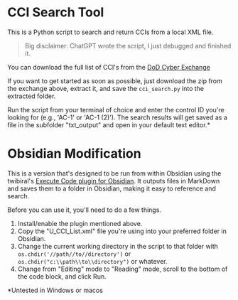# CCI Search Tool
This is a Python script to search and return CCIs from a local XML file.

> Big disclaimer: ChatGPT wrote the script, I just debugged and finished it.

You can download the full list of CCI's from the [DoD Cyber Exchange](https://public.cyber.mil/stigs/cci/)

If you want to get started as soon as possible, just download the zip from the exchange above, extract it, and save the `cci_search.py` into the extracted folder.

Run the script from your terminal of choice and enter the control ID you're looking for (e.g., 'AC-1' or 'AC-1 (2)').
The search results will get saved as a file in the subfolder "txt_output" and open in your default text editor.*


# Obsidian Modification

This is a version that's designed to be run from within Obsidian using the twibiral's [Execute Code plugin for Obsidian](https://github.com/twibiral/obsidian-execute-code). It outputs files in MarkDown and saves them to a folder in Obsidian, making it easy to reference and search.

Before you can use it, you'll need to  do a few things.

1. Install/enable the plugin mentioned above.
2. Copy the "U_CCI_List.xml" file you're using into your preferred folder in Obsidian.
3. Change the current working directory in the script to that folder with `os.chdir('//path//to//directory')` or `os.chdir("c:\\path\\to\\directory")` or whatever.
5. Change from "Editing" mode to "Reading" mode, scroll to the bottom of the code block, and click Run.


*Untested in Windows or macos
